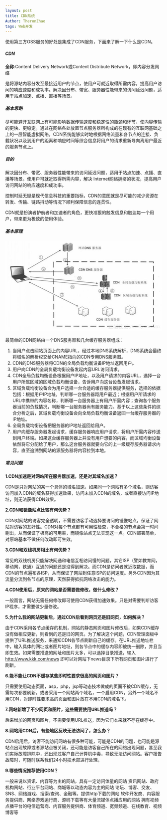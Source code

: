 ```yaml
---
layout: post
title: CDN系统
Author: TheronZhao
tags: Web开发
---
```





使用第三方OSS服务的好处是集成了CDN服务，下面来了解一下什么是CDN。

##### **CDN**

**全称**:Content Delivery Network或Content Distribute Network，即内容分发网络

是将源站内容分发至最接近用户的节点，使用户可就近取得所需内容，提高用户访问的响应速度和成功率。解决因分布、带宽、服务器性能带来的访问延迟问题，适用于站点加速、点播、直播等场景。

##### 基本思路

尽可能避开互联网上有可能影响数据传输速度和稳定性的瓶颈和环节，使内容传输的更快、更稳定。通过在网络各处放置节点服务器所构成的在现有的互联网基础之上的一层智能虚拟网络，CDN系统能够实时地根据网络流量和各节点的连接、负载状况以及到用户的距离和响应时间等综合信息将用户的请求重新导向离用户最近的服务节点上。

##### 目的

解决因分布、带宽、服务器性能带来的访问延迟问题，适用于站点加速、点播、直播等场景。使用户可就近取得所需内容，解决 Internet网络拥挤的状况，提高用户访问网站的响应速度和成功率。

控制时延无疑是现代信息科技的重要指标，CDN的意图就是尽可能的减少资源在转发、传输、链路抖动等情况下顺利保障信息的连贯性。

CDN就是扮演者护航者和加速者的角色，更快准狠的触发信息和触达每一个用户，带来更为极致的使用体验。

##### 基本原理

![cdn](/refer/cdn.jpg)

最简单的CDN网络由一个DNS服务器和几台缓存服务器组成：

1. 当用户点击网站页面上的内容URL，经过本地DNS系统解析，DNS系统会最终将域名的解析权交给CNAME指向的CDN专用DNS服务器。
2. CDN的DNS服务器将CDN的全局负载均衡设备IP地址返回用户。
3. 用户向CDN的全局负载均衡设备发起内容URL访问请求。
4. CDN全局负载均衡设备根据用户IP地址，以及用户请求的内容URL，选择一台用户所属区域的区域负载均衡设备，告诉用户向这台设备发起请求。
5. 区域负载均衡设备会为用户选择一台合适的缓存服务器提供服务，选择的依据包括：根据用户IP地址，判断哪一台服务器距用户最近；根据用户所请求的URL中携带的内容名称，判断哪一台服务器上有用户所需内容；查询各个服务器当前的负载情况，判断哪一台服务器尚有服务能力。基于以上这些条件的综合分析之后，区域负载均衡设备会向全局负载均衡设备返回一台缓存服务器的IP地址。
6. 全局负载均衡设备把服务器的IP地址返回给用户。
7. 用户向缓存服务器发起请求，缓存服务器响应用户请求，将用户所需内容传送到用户终端。如果这台缓存服务器上并没有用户想要的内容，而区域均衡设备依然将它分配给了用户，那么这台服务器就要向它的上一级缓存服务器请求内容，直至追溯到网站的源服务器将内容拉到本地。

##### 常见问题

**1.CDN加速是对网站所在服务器加速，还是对其域名加速？**

CDN是只对网站的某一个具体的域名加速。如果同一个网站有多个域名，则访客访问加入CDN的域名获得加速效果，访问未加入CDN的域名，或者直接访问IP地址，则无法获得CDN效果。

**2.CDN和镜像站点比较有何优势？**

CDN对网站的访客完全透明，不需要访客手动选择要访问的镜像站点，保证了网站对访客的友好性。CDN对每个节点都有可用性检查，不合格的节点会第一时间剔出，从而保证了极高的可用率，而镜像站点无法实现这一点。CDN部署简单，对原站基本不做任何改动即可生效。

**3.CDN和双线机房相比有何优势？**

常见的双线机房只能解决网通和电信互相访问慢的问题，其它ISP（譬如教育网，移动网，铁通）互通的问题还是没得到解决。而CDN是访问者就近取数据，而CDN的节点遍布各ISP，从而保证了网站到任意ISP的访问速度。另外CDN因为其流量分流到各节点的原理，天然获得抵抗网络攻击的能力。

**4.CDN使用后，原来的网站是否需要做修改，做什么修改？**

一般而言，网站无需任何修改即可使用CDN获得加速效果。只是对需要判断访客IP程序，才需要做少量修改。

**5.为什么我的网站更新后，通过CDN后看到网页还是旧网页，如何解决？**　

由于CDN采用各节点缓存的机制，网站的静态网页和图片修改后，如果CDN缓存没有做相应更新，则看到的还是旧的网页。为了解决这个问题，CDN管理面板中提供了URL推送服务，来通知CDN各节点刷新自己的缓存。在URL推送地址栏中，输入具体的网址或者图片地址，则各节点中的缓存内容即被统一删除，并且当即生效。如果需要推送的网址和图片太多，可以选择目录推送，输入 http://www.kkk.com/news 即可以对网站下news目录下所有网页和图片进行了刷新。

**6.能不能让CDN不缓存某些即时性要求很高的网页和图片？**

只需要使用动态页面，asp，php，jsp等动态技术做成的页面不被CDN缓存，无需每次都要刷新。或者采用一个网站两个域名，一个启用CDN，另外一个域名不用CDN，对即时性要求高的页面和图片放在不用CDN的域名下。

**7.网站新增了不少网页和图片，这些需要使用URL推送吗？**　

后来增加的网页和图片，不需要使用URL推送，因为它们本来就不存在缓存中。

**8.网站用CDN后，有些地区反映无法访问了，怎么办？**

CDN启用后，访客不能访问网站有很多种可能，可能是CDN的问题，也可能是源站点出现故障或者源站点被关闭，还可能是访客自己所在的网络出现问题，甚至我们实际故障排除中，还出现过客户自己计算机中毒，导致无法访问网站。客户报告故障时，可随时联系我们24小时技术部进行处理。

**9.哪些情况推荐使用CDN？**

一般来说以资讯、内容等为主的网站，具有一定访问体量的网站 资讯网站、政府机构网站、行业平台网站、商城等以动态内容为主的网站 论坛、博客、交友、SNS、网络游戏、搜索/查询、金融等。提供http下载的网站 软件开发商、内容服务提供商、网络游戏运行商、源码下载等有大量流媒体点播应用的网站 拥有视频点播平台的电信运营商、内容服务提供商、体育频道、宽频频道、在线教育、视频博客等